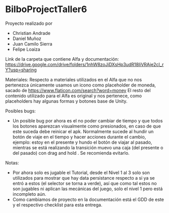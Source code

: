 # BilboProjectTaller6

Proyecto realizado por
- Christian Andrade
- Daniel Muñoz
- Juan Camilo Sierra
- Felipe Loaiza

Link de la carpeta que contiene Alfa y documentación: https://drive.google.com/drive/folders/1nhW8zoJiDXsHp3udR18IiVRAje2cI_rY?usp=sharing

Materiales:
Respecto a materiales utilizados en el Alfa que no nos pertenezca únicamente usamos un icono como placeholder de moneda, sacado de https://www.flaticon.com/search?word=money
El resto del contenido utilizado para el Alfa es original y nos pertenece, como placeholders hay algunas formas y botones base de Unity.

Posibles bugs: 
- Un posible bug por ahora es el no poder cambiar de tiempo y que todos los botones aparezcan visualmente como presionados, en caso de que este suceda debe reinicar el apk. Normalmente sucede al hundir un botón de viaje en el tiempo y hacer acciones durante el cambio, ejemplo: estoy en el presente y hundo el botón de viajar al pasado, mientras se está realizando la transición muevo una caja (del presente o del pasado) con drag and hold . Se recomienda evitarlo.

Notas: 
- Por ahora solo es jugable el Tutorial, desde el Nivel 1 al 3 solo son utilizados para mostrar que hay data persistance respecto a si ya se entró a estos (el selector se torna a verde), así que como tal estos no son jugables ni aplican las mecánicas del juego, solo el nivel 1 pero está incompleto aún.
- Como cambiamos de proyecto en la documentación está el GDD de este y el respectivo checklist para esta entrega.


